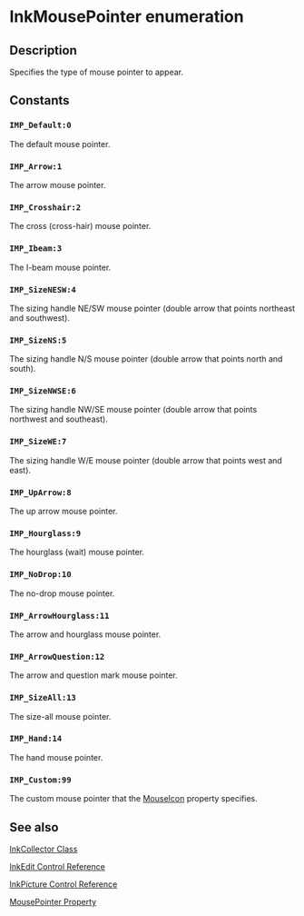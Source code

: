 # InkMousePointer enumeration

## Description

Specifies the type of mouse pointer to appear.

## Constants

### `IMP_Default:0`

 The default mouse pointer.

### `IMP_Arrow:1`

The arrow mouse pointer.

### `IMP_Crosshair:2`

The cross (cross-hair) mouse pointer.

### `IMP_Ibeam:3`

The I-beam mouse pointer.

### `IMP_SizeNESW:4`

The sizing handle NE/SW mouse pointer (double arrow that points northeast and southwest).

### `IMP_SizeNS:5`

The sizing handle N/S mouse pointer (double arrow that points north and south).

### `IMP_SizeNWSE:6`

The sizing handle NW/SE mouse pointer (double arrow that points northwest and southeast).

### `IMP_SizeWE:7`

The sizing handle W/E mouse pointer (double arrow that points west and east).

### `IMP_UpArrow:8`

The up arrow mouse pointer.

### `IMP_Hourglass:9`

The hourglass (wait) mouse pointer.

### `IMP_NoDrop:10`

The no-drop mouse pointer.

### `IMP_ArrowHourglass:11`

The arrow and hourglass mouse pointer.

### `IMP_ArrowQuestion:12`

The arrow and question mark mouse pointer.

### `IMP_SizeAll:13`

The size-all mouse pointer.

### `IMP_Hand:14`

The hand mouse pointer.

### `IMP_Custom:99`

The custom mouse pointer that the [MouseIcon](https://learn.microsoft.com/windows/desktop/api/msinkaut/nf-msinkaut-iinkcollector-get_mouseicon) property specifies.

## See also

[InkCollector Class](https://learn.microsoft.com/windows/desktop/tablet/inkcollector-class)

[InkEdit Control Reference](https://learn.microsoft.com/windows/desktop/tablet/inkedit-control-reference)

[InkPicture Control Reference](https://learn.microsoft.com/windows/desktop/tablet/inkpicture-control-reference)

[MousePointer Property](https://learn.microsoft.com/windows/desktop/api/msinkaut/nf-msinkaut-iinkcollector-get_mousepointer)